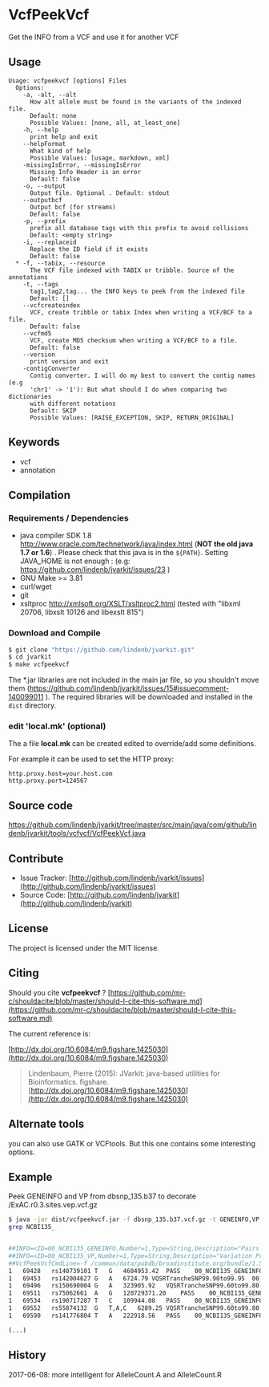 # VcfPeekVcf

Get the INFO from a VCF and use it for another VCF


## Usage

```
Usage: vcfpeekvcf [options] Files
  Options:
    -a, -alt, --alt
      How alt allele must be found in the variants of the indexed file.
      Default: none
      Possible Values: [none, all, at_least_one]
    -h, --help
      print help and exit
    --helpFormat
      What kind of help
      Possible Values: [usage, markdown, xml]
    -missingIsError, --missingIsError
      Missing Info Header is an error
      Default: false
    -o, --output
      Output file. Optional . Default: stdout
    --outputbcf
      Output bcf (for streams)
      Default: false
    -p, --prefix
      prefix all database tags with this prefix to avoid collisions
      Default: <empty string>
    -i, --replaceid
      Replace the ID field if it exists
      Default: false
  * -f, --tabix, --resource
      The VCF file indexed with TABIX or tribble. Source of the annotations
    -t, --tags
      tag1,tag2,tag... the INFO keys to peek from the indexed file
      Default: []
    --vcfcreateindex
      VCF, create tribble or tabix Index when writing a VCF/BCF to a file.
      Default: false
    --vcfmd5
      VCF, create MD5 checksum when writing a VCF/BCF to a file.
      Default: false
    --version
      print version and exit
    -contigConverter
      Contig converter. I will do my best to convert the contig names (e.g 
      'chr1' -> '1'): But what should I do when comparing two dictionaries 
      with different notations
      Default: SKIP
      Possible Values: [RAISE_EXCEPTION, SKIP, RETURN_ORIGINAL]

```


## Keywords

 * vcf
 * annotation


## Compilation

### Requirements / Dependencies

* java compiler SDK 1.8 http://www.oracle.com/technetwork/java/index.html (**NOT the old java 1.7 or 1.6**) . Please check that this java is in the `${PATH}`. Setting JAVA_HOME is not enough : (e.g: https://github.com/lindenb/jvarkit/issues/23 )
* GNU Make >= 3.81
* curl/wget
* git
* xsltproc http://xmlsoft.org/XSLT/xsltproc2.html (tested with "libxml 20706, libxslt 10126 and libexslt 815")


### Download and Compile

```bash
$ git clone "https://github.com/lindenb/jvarkit.git"
$ cd jvarkit
$ make vcfpeekvcf
```

The *.jar libraries are not included in the main jar file, so you shouldn't move them (https://github.com/lindenb/jvarkit/issues/15#issuecomment-140099011 ).
The required libraries will be downloaded and installed in the `dist` directory.

### edit 'local.mk' (optional)

The a file **local.mk** can be created edited to override/add some definitions.

For example it can be used to set the HTTP proxy:

```
http.proxy.host=your.host.com
http.proxy.port=124567
```
## Source code 

[https://github.com/lindenb/jvarkit/tree/master/src/main/java/com/github/lindenb/jvarkit/tools/vcfvcf/VcfPeekVcf.java
](https://github.com/lindenb/jvarkit/tree/master/src/main/java/com/github/lindenb/jvarkit/tools/vcfvcf/VcfPeekVcf.java
)
## Contribute

- Issue Tracker: [http://github.com/lindenb/jvarkit/issues](http://github.com/lindenb/jvarkit/issues)
- Source Code: [http://github.com/lindenb/jvarkit](http://github.com/lindenb/jvarkit)

## License

The project is licensed under the MIT license.

## Citing

Should you cite **vcfpeekvcf** ? [https://github.com/mr-c/shouldacite/blob/master/should-I-cite-this-software.md](https://github.com/mr-c/shouldacite/blob/master/should-I-cite-this-software.md)

The current reference is:

[http://dx.doi.org/10.6084/m9.figshare.1425030](http://dx.doi.org/10.6084/m9.figshare.1425030)

> Lindenbaum, Pierre (2015): JVarkit: java-based utilities for Bioinformatics. figshare.
> [http://dx.doi.org/10.6084/m9.figshare.1425030](http://dx.doi.org/10.6084/m9.figshare.1425030)


## Alternate tools

you can also use GATK or VCFtools. But this one contains some interesting options.


## Example

Peek GENEINFO and VP from dbsnp_135.b37 to decorate /ExAC.r0.3.sites.vep.vcf.gz


```bash
$ java -jar dist/vcfpeekvcf.jar -f dbsnp_135.b37.vcf.gz -t GENEINFO,VP -p 00_NCBI135_  -i ExAC.r0.3.sites.vep.vcf.gz |\
grep NCBI135_ 


##INFO=<ID=00_NCBI135_GENEINFO,Number=1,Type=String,Description="Pairs each of gene symbol:gene id.  The gene symbol and id are delimited by a colon (:) and each pair is delimited by a vertical bar (|)">
##INFO=<ID=00_NCBI135_VP,Number=1,Type=String,Description="Variation Property">
##VcfPeekVcfCmdLine=-f /commun/data/pubdb/broadinstitute.org/bundle/1.5/b37/dbsnp_135.b37.vcf.gz -t GENEINFO,VP -p 00_NCBI135_ -i /commun/data/pubdb/broadinstitute.org/exac/0.3/ExAC.r0.3.sites.vep.vcf.gz
1	69428	rs140739101	T	G	4604953.42	PASS	00_NCBI135_GENEINFO=.;00_NCBI135_VP=050200000004040000000100;AC=2141;AC_AFR=20;AC_AMR=53;AC_Adj=1985;AC_EAS=0;AC_FIN=166;AC_Het=493;AC_Hom=746;AC_NFE=1668;AC_OTH=17;AC_SAS=61;AF=0.022;AN=99358;AN_AFR=7834;AN_AMR=6588;AN_Adj=80618;AN_EAS=8396;AN_FIN=3590;AN_NFE=41104;AN_OTH=626;AN_SAS=12480;BaseQRankSum=2.19;ClippingRankSum=-4.240e-01;DB;DP=1131603;FS=11.924;GQ_HIST=1523|6341|94|79|1292|32|35|13|11|10|20|12|24526|8836|2118|1909|782|234|274|1538,7|17|25|10|7|6|16|4|9|5|15|10|6|2|7|4|7|1|5|1190;GQ_MEAN=75.91;GQ_STDDEV=202.08;Het_AFR=10;Het_AMR=11;Het_EAS=0;Het_FIN=28;Het_NFE=418;Het_OTH=5;Het_SAS=21;Hom_AFR=5;Hom_AMR=21;Hom_EAS=0;Hom_FIN=69;Hom_NFE=625;Hom_OTH=6;Hom_SAS=20;InbreedingCoeff=0.3731;MQ=27.17;MQ0=0;MQRankSum=-1.014e+00;NCC=18661;QD=14.64;ReadPosRankSum=1.08;VQSLOD=44.51;culprit=MQ
1	69453	rs142004627	G	A	6724.79	VQSRTrancheSNP99.90to99.95	00_NCBI135_GENEINFO=.;00_NCBI135_VP=050200000004000000000100;AC=12;AC_AFR=3;AC_AMR=4;AC_Adj=7;AC_EAS=0;AC_FIN=0;AC_Het=1;AC_Hom=3;AC_NFE=0;AC_OTH=0;AC_SAS=0;AF=1.181e-04;AN=101644;AN_AFR=7954;AN_AMR=6638;AN_Adj=81032;AN_EAS=8402;AN_FIN=3606;AN_NFE=41318;AN_OTH=626;AN_SAS=12488;BaseQRankSum=0.742;ClippingRankSum=-6.150e-01;DB;DP=1001026;FS=90.555;GQ_HIST=1494|6818|211|263|1616|53|26|16|8|3|4|3|25002|9059|2178|1982|821|251|319|695,1|0|0|0|1|1|1|0|1|0|0|0|0|0|0|0|1|0|0|2;GQ_MEAN=53.93;GQ_STDDEV=24.34;Het_AFR=1;Het_AMR=0;Het_EAS=0;Het_FIN=0;Het_NFE=0;Het_OTH=0;Het_SAS=0;Hom_AFR=1;Hom_AMR=2;Hom_EAS=0;Hom_FIN=0;Hom_NFE=0;Hom_OTH=0;Hom_SAS=0;InbreedingCoeff=0.0192;MQ=28.57;MQ0=0;MQRankSum=1.54;NCC=17104;QD=22.95;ReadPosRankSum=-4.060e-01;VQSLOD=-4.645e+01;culprit=FS
1	69496	rs150690004	G	A	323905.92	VQSRTrancheSNP99.60to99.80	00_NCBI135_GENEINFO=.;00_NCBI135_VP=050200000004040000000100;AC=62;AC_AFR=46;AC_AMR=11;AC_Adj=59;AC_EAS=0;AC_FIN=0;AC_Het=35;AC_Hom=12;AC_NFE=2;AC_OTH=0;AC_SAS=0;AF=6.729e-04;AN=92132;AN_AFR=7748;AN_AMR=6566;AN_Adj=79928;AN_EAS=8388;AN_FIN=3570;AN_NFE=40582;AN_OTH=624;AN_SAS=12450;BaseQRankSum=2.12;ClippingRankSum=-1.529e+00;DB;DP=991114;FS=8.274;GQ_HIST=893|4697|202|135|905|245|364|326|147|307|231|164|22619|8691|2105|1925|794|250|316|750,0|0|0|0|1|0|0|0|0|1|1|0|0|0|0|1|0|0|0|46;GQ_MEAN=57.92;GQ_STDDEV=73.03;Het_AFR=24;Het_AMR=9;Het_EAS=0;Het_FIN=0;Het_NFE=2;Het_OTH=0;Het_SAS=0;Hom_AFR=11;Hom_AMR=1;Hom_EAS=0;Hom_FIN=0;Hom_NFE=0;Hom_OTH=0;Hom_SAS=0;InbreedingCoeff=0.0180;MQ=40.87;MQ0=0;MQRankSum=1.84;NCC=23714;NEGATIVE_TRAIN_SITE;QD=32.93;ReadPosRankSum=2.93;VQSLOD=-3.741e+00;culprit=MQ
1	69511	rs75062661	A	G	120729371.20	PASS	00_NCBI135_GENEINFO=OR4F5:79501;00_NCBI135_VP=050200000000000110000100;AC=75589;AC_AFR=4392;AC_AMR=6155;AC_Adj=72743;AC_EAS=8379;AC_FIN=3289;AC_Het=1789;AC_Hom=35477;AC_NFE=37731;AC_OTH=572;AC_SAS=12225;AF=0.894;AN=84570;AN_AFR=7392;AN_AMR=6474;AN_Adj=77432;AN_EAS=8384;AN_FIN=3320;AN_NFE=38832;AN_OTH=596;AN_SAS=12434;BaseQRankSum=0.831;ClippingRankSum=1.06;DB;DP=3157075;FS=23.500;GQ_HIST=1057|1461|500|275|204|94|127|139|117|163|175|204|1594|421|305|431|495|416|553|33554,71|556|484|263|161|89|124|138|114|159|175|198|273|346|295|424|491|416|553|33550;GQ_MEAN=224.54;GQ_STDDEV=255.92;Het_AFR=1030;Het_AMR=157;Het_EAS=5;Het_FIN=11;Het_NFE=461;Het_OTH=12;Het_SAS=113;Hom_AFR=1681;Hom_AMR=2999;Hom_EAS=4187;Hom_FIN=1639;Hom_NFE=18635;Hom_OTH=280;Hom_SAS=6056;InbreedingCoeff=0.6382;MQ=31.34;MQ0=0;MQRankSum=-4.020e-01;NCC=29303;QD=26.34;ReadPosRankSum=-1.106e+00;VQSLOD=131.28;culprit=FS
1	69534	rs190717287	T	C	109944.08	PASS	00_NCBI135_GENEINFO=.;00_NCBI135_VP=050200000000000010000100;AC=27;AC_AFR=0;AC_AMR=0;AC_Adj=26;AC_EAS=26;AC_FIN=0;AC_Het=20;AC_Hom=3;AC_NFE=0;AC_OTH=0;AC_SAS=0;AF=3.005e-04;AN=89844;AN_AFR=7810;AN_AMR=6532;AN_Adj=78908;AN_EAS=8392;AN_FIN=3344;AN_NFE=39788;AN_OTH=606;AN_SAS=12436;BaseQRankSum=5.94;ClippingRankSum=0.131;DB;DP=1383040;FS=0.000;GQ_HIST=424|4210|191|117|539|33|26|18|3|4|1|2|28777|7095|1331|1167|439|98|77|370,0|0|0|0|0|0|0|0|0|0|0|0|1|0|0|0|0|0|0|23;GQ_MEAN=58.29;GQ_STDDEV=53.52;Het_AFR=0;Het_AMR=0;Het_EAS=20;Het_FIN=0;Het_NFE=0;Het_OTH=0;Het_SAS=0;Hom_AFR=0;Hom_AMR=0;Hom_EAS=3;Hom_FIN=0;Hom_NFE=0;Hom_OTH=0;Hom_SAS=0;InbreedingCoeff=0.0081;MQ=38.81;MQ0=0;MQRankSum=0.393;NCC=26044;QD=16.32;ReadPosRankSum=0.777;VQSLOD=-1.477e+00;culprit=MQ
1	69552	rs55874132	G	T,A,C	6289.25	VQSRTrancheSNP99.60to99.80	00_NCBI135_GENEINFO=OR4F5:79501;00_NCBI135_VP=050300000000040400000100;AC=3,3,5;AC_AFR=0,0,0;AC_AMR=3,0,0;AC_Adj=3,3,0;AC_EAS=0,0,0;AC_FIN=0,0,0;AC_Het=1,1,0,0,0,0;AC_Hom=1,1,0;AC_NFE=0,0,0;AC_OTH=0,0,0;AC_SAS=0,3,0;AF=3.308e-05,3.308e-05,5.514e-05;AN=90684;AN_AFR=7828;AN_AMR=6546;AN_Adj=79012;AN_EAS=8394;AN_FIN=3354;AN_NFE=39846;AN_OTH=606;AN_SAS=12438;BaseQRankSum=0.736;ClippingRankSum=0.198;DB;DP=1383162;FS=1.848;GQ_HIST=533|4275|91|84|874|13|15|4|2|0|1|0|28889|7105|1334|1168|438|98|75|343,0|0|0|0|0|0|0|0|0|0|0|0|0|0|0|0|0|0|0|2,0|0|0|0|0|0|0|0|0|0|0|0|0|0|0|0|0|0|0|2,1|2|0|0|0|0|0|0|0|0|0|0|0|0|0|0|0|0|0|0;GQ_MEAN=57.16;GQ_STDDEV=20.29;Het_AFR=0,0,0,0,0,0;Het_AMR=1,0,0,0,0,0;Het_EAS=0,0,0,0,0,0;Het_FIN=0,0,0,0,0,0;Het_NFE=0,0,0,0,0,0;Het_OTH=0,0,0,0,0,0;Het_SAS=0,1,0,0,0,0;Hom_AFR=0,0,0;Hom_AMR=1,0,0;Hom_EAS=0,0,0;Hom_FIN=0,0,0;Hom_NFE=0,0,0;Hom_OTH=0,0,0;Hom_SAS=0,1,0;InbreedingCoeff=0.0345;MQ=30.21;MQ0=0;MQRankSum=-1.231e+00;NCC=25596;QD=9.65;ReadPosRankSum=0.920;VQSLOD=-2.686e+00;culprit=MQ
1	69590	rs141776804	T	A	222918.56	PASS	00_NCBI135_GENEINFO=.;00_NCBI135_VP=050200000004000000000100;AC=110;AC_AFR=1;AC_AMR=102;AC_Adj=103;AC_EAS=0;AC_FIN=0;AC_Het=37;AC_Hom=33;AC_NFE=0;AC_OTH=0;AC_SAS=0;AF=1.172e-03;AN=93836;AN_AFR=7862;AN_AMR=8636;AN_Adj=83862;AN_EAS=8438;AN_FIN=3596;AN_NFE=41696;AN_OTH=630;AN_SAS=13004;BaseQRankSum=0.266;ClippingRankSum=-8.820e-01;DB;DP=1437071;FS=0.000;GQ_HIST=150|4009|30|54|880|37|22|5|6|8|9|15|30709|7422|1387|1208|454|97|77|339,1|2|0|2|0|0|0|0|0|1|0|1|1|0|0|0|0|0|0|68;GQ_MEAN=58.94;GQ_STDDEV=53.31;Het_AFR=1;Het_AMR=36;Het_EAS=0;Het_FIN=0;Het_NFE=0;Het_OTH=0;Het_SAS=0;Hom_AFR=0;Hom_AMR=33;Hom_EAS=0;Hom_FIN=0;Hom_NFE=0;Hom_OTH=0;Hom_SAS=0;InbreedingCoeff=0.0538;MQ=39.62;MQ0=0;MQRankSum=0.559;NCC=23145;QD=18.54;ReadPosRankSum=0.033;VQSLOD=-2.401e-01;culprit=MQ

(...)
```

## History

2017-06-08: more intelligent for AlleleCount.A and AlleleCount.R


